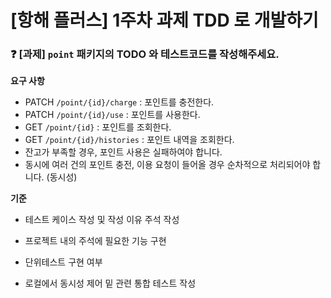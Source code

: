 # [항해 플러스] 1주차 과제 TDD 로 개발하기

### ❓ [과제] `point` 패키지의 TODO 와 테스트코드를 작성해주세요.

**요구 사항**

- PATCH  `/point/{id}/charge` : 포인트를 충전한다.
- PATCH `/point/{id}/use` : 포인트를 사용한다.
- GET `/point/{id}` : 포인트를 조회한다.
- GET `/point/{id}/histories` : 포인트 내역을 조회한다.
- 잔고가 부족할 경우, 포인트 사용은 실패하여야 합니다.
- 동시에 여러 건의 포인트 충전, 이용 요청이 들어올 경우 순차적으로 처리되어야 합니다. (동시성)


**기준**

- 테스트 케이스 작성 및 작성 이유 주석 작성
- 프로젝트 내의 주석에 필요한 기능 구현
- 단위테스트 구현 여부

- 로컬에서 동시성 제어 밑 관련 통합 테스트 작성

